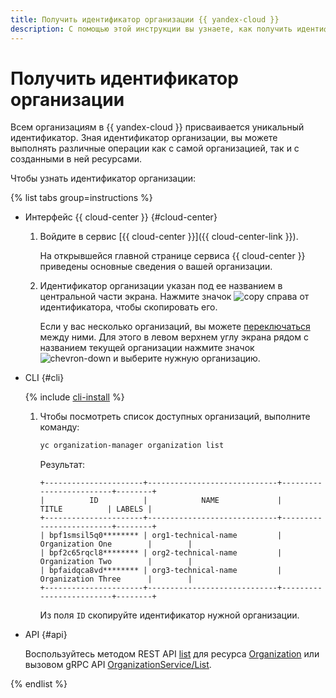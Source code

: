 ```yaml
---
title: Получить идентификатор организации {{ yandex-cloud }}
description: С помощью этой инструкции вы узнаете, как получить идентификатор организации {{ yandex-cloud }}.
---
```


# Получить идентификатор организации

Всем организациям в {{ yandex-cloud }} присваивается уникальный идентификатор. Зная идентификатор организации, вы можете выполнять различные операции как с самой организацией, так и с созданными в ней ресурсами.

Чтобы узнать идентификатор организации:

{% list tabs group=instructions %}

- Интерфейс {{ cloud-center }} {#cloud-center}

  1. Войдите в сервис [{{ cloud-center }}]({{ cloud-center-link }}).

      На открывшейся главной странице сервиса {{ cloud-center }} приведены основные сведения о вашей организации. 

  1. Идентификатор организации указан под ее названием в центральной части экрана. Нажмите значок ![copy](../../_assets/console-icons/copy.svg) справа от идентификатора, чтобы скопировать его.

      Если у вас несколько организаций, вы можете [переключаться](./manage-organizations.md#switch-to-another-org) между ними. Для этого в левом верхнем углу экрана рядом с названием текущей организации нажмите значок ![chevron-down](../../_assets/console-icons/chevron-down.svg) и выберите нужную организацию.

- CLI {#cli}

  {% include [cli-install](../../_includes/cli-install.md) %}

  1. Чтобы посмотреть список доступных организаций, выполните команду:

      ```bash
      yc organization-manager organization list
      ```

      Результат:

      ```text
      +----------------------+-----------------------------+-------------------------+--------+
      |          ID          |            NAME             |          TITLE          | LABELS |
      +----------------------+-----------------------------+-------------------------+--------+
      | bpf1smsil5q0******** | org1-technical-name         | Organization One        |        |
      | bpf2c65rqcl8******** | org2-technical-name         | Organization Two        |        |
      | bpfaidqca8vd******** | org3-technical-name         | Organization Three      |        |
      +----------------------+-----------------------------+-------------------------+--------+
      ```

      Из поля `ID` скопируйте идентификатор нужной организации.

- API {#api}

    Воспользуйтесь методом REST API [list](../../organization/api-ref/Organization/list.md) для ресурса [Organization](../../organization/api-ref/Organization/index.md) или вызовом gRPC API [OrganizationService/List](../../organization/api-ref/grpc/Organization/list.md).

{% endlist %}